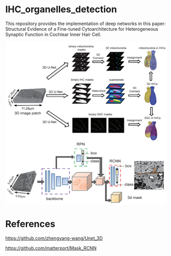 # IHC_organelles_detection

This repository provides the implementation of deep networks in this paper: Structural Evidence of a Fine-tuned Cytoarchitecture for Heterogeneous Synaptic Function in Cochlear Inner Hair Cell.

![image](https://github.com/MiRA-lab-dev/IHC_organelles_detection/blob/main/3D%20UNet-1.png)
![image](https://github.com/MiRA-lab-dev/IHC_organelles_detection/blob/main/3D%20Detection-1.png)

# References

https://github.com/zhengyang-wang/Unet_3D

https://github.com/matterport/Mask_RCNN
